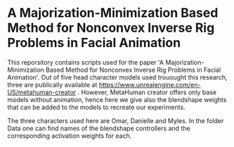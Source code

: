 # A Majorization-Minimization Based Method for Nonconvex Inverse Rig Problems in Facial Animation


This reporsitory contains scripts used for the paper 'A Majorization-Minimization Based Method for Nonconvex Inverse Rig Problems in Facial Animation'.
Out of five head character models used trouought this research, three are publically available at https://www.unrealengine.com/en-US/metahuman-creator . However, MetaHuman creator offers only base models without animation, hence here we give also the blendshape weights that can be added to the models to recreate our experiments.

The three characters used here are Omar, Danielle and Myles. In the folder Data one can find names of the blendshape controllers and the corresponding activation weights for each.
